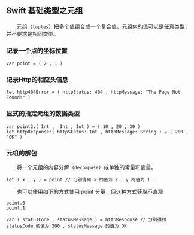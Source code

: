 ## Swift 基础类型之元组
　　元组（`tuples`）把多个值组合成一个复合值。元组内的值可以是任意类型，并不要求是相同类型。

### 记录一个点的坐标位置
```
var point = ( 2 , 1 )
```

### 记录Http的相应头信息
```
let http404Error = ( httpStatus: 404 , httpMessage: "The Page Not Found!" )
```

### 显式的指定元组的数据类型
```
var point2:( Int ,  Int , Int ) = ( 10 , 20 , 30 )
let httpResponse:( httpStatus: Int , httpMessage: String ) = ( 200 , "OK" )
```

### 元组的解包
　　将一个元组的内容分解（`decompose`）成单独的常量和变量。
```
let ( x , y ) = point // 分别得到 x 的值为 2 , y 的值为 1 .
```
　　也可以使用如下的方式使用 point 分量，但这种方式获取不直观
```
point.0
point.1
```

```
var ( statusCode , statusMessage ) = httpResponse // 分别得到 statusCode 的值为 200 , statusMessage 的值为 OK
```

